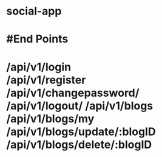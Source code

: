 # social-app

#End Points 
==============================
/api/v1/login   
/api/v1/register
/api/v1/changepassword/
/api/v1/logout/
/api/v1/blogs
/api/v1/blogs/my
/api/v1/blogs/update/:blogID
/api/v1/blogs/delete/:blogID
================================
